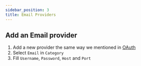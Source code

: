 ```yaml
---
sidebar_position: 3
title: Email Providers
---
```


## Add an Email provider

1. Add a new provider the same way we mentioned in [OAuth](/docs/provider/OAuth)
2. Select `Email` in `Category`
3. Fill `Username`, `Password`, `Host` and `Port`

